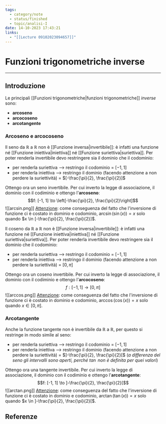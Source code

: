 ```yaml
---
tags:
  - category/note
  - status/finished
  - topic/analisi-I
date: 14-10-2023 17:43:21
links:
  - "[[Lecture 09102023094657]]"
---
```

# Funzioni trigonometriche inverse
---
## Introduzione
Le principali [[Funzioni trigonometriche|funzioni trigonometriche]] _inverse_ sono:
- **arcoseno**
- **arcocoseno**
- **arcotangente**

### Arcoseno e arcocoseno
Il seno da $\mathbb{R}$ a $\mathbb{R}$ non è [[Funzione inversa|invertibile]]: è infatti una funzione né [[Funzione iniettiva|iniettiva]] né [[Funzione suriettiva|suriettiva]]. Per poter renderla invertibile devo restringere sia il dominio che il codominio:
- per renderla suriettiva --> restringo il codominio = $[-1, 1]$
- per renderla iniettiva --> restringo il dominio (facendo attenzione a non perdere la suriettività) = $[-\frac{\pi}{2}, \frac{\pi}{2}]$

Ottengo ora un seno invertibile. Per cui inverto la legge di associazione, il dominio con il codiminio e ottengo l'**arcoseno**:
$$f: [-1, 1] \to \left[-\frac{\pi}{2}, \frac{\pi}{2}\right]$$
![[arcsin.png]]
<u>Attenzione</u>: come conseguenza del fatto che l'inversione di funzione ci è costato in dominio e codominio, $\arcsin(\sin(x)) = x$ solo quando $x \in [-\frac{\pi}{2}, \frac{\pi}{2}]$.

Il coseno da $\mathbb{R}$ a $\mathbb{R}$ non è [[Funzione inversa|invertibile]]: è infatti una funzione né [[Funzione iniettiva|iniettiva]] né [[Funzione suriettiva|suriettiva]]. Per poter renderla invertibile devo restringere sia il dominio che il codominio:
- per renderla suriettiva --> restringo il codominio = $[-1, 1]$
- per renderla iniettiva --> restringo il dominio (facendo attenzione a non perdere la suriettività) = $[0, \pi]$

Ottengo ora un coseno invertibile. Per cui inverto la legge di associazione, il dominio con il codiminio e ottengo l'**arcocoseno**:
$$f: [-1, 1] \to [0, \pi]$$
![[arccos.png]]
<u>Attenzione</u>: come conseguenza del fatto che l'inversione di funzione ci è costato in dominio e codominio, $\arccos(\cos(x)) = x$ solo quando $x \in [0, \pi]$.

### Arcotangente
Anche la funzione tangente non è invertibile da $\mathbb{R}$ a $\mathbb{R}$, per questo si restringe in modo simile al seno:
- per renderla suriettiva --> restringo il codominio = $[-1, 1]$
- per renderla iniettiva --> restringo il dominio (facendo attenzione a non perdere la suriettività) = $]-\frac{\pi}{2}, \frac{\pi}{2}[$ (_a differenza del seno gli intervalli sono aperti, perché $\tan$ non è definita per quei valori_)

Ottengo ora una tangente invertibile. Per cui inverto la legge di associazione, il dominio con il codiminio e ottengo l'**arcotangente**:
$$f: [-1, 1] \to ]-\frac{\pi}{2}, \frac{\pi}{2}[$$
![[arctan.png]]
<u>Attenzione</u>: come conseguenza del fatto che l'inversione di funzione ci è costato in dominio e codominio, $\arctan(\tan(x)) = x$ solo quando $x \in ]-\frac{\pi}{2}, \frac{\pi}{2}[$.

## Referenze
